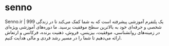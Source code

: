 # senno
Senno.ir | 999 یک پلتفرم آموزشی پیشرفته است که به شما کمک می‌کند تا در زندگی شخصی و حرفه‌ای خود به بالاترین سطح موفقیت برسید. ما دوره‌های آموزشی ویژه‌ای در زمینه‌های روانشناسی، موفقیت، بیزینس، فروش، ذهنیت برنده، فرکانس و ارتعاش ارائه می‌دهیم تا شما را در مسیر رشد فردی و مالی هدایت کنیم.
